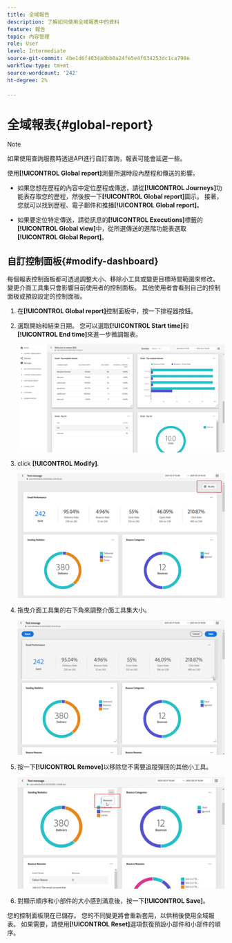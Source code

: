 ```yaml
---
title: 全域報告
description: 了解如何使用全域報表中的資料
feature: 報告
topic: 內容管理
role: User
level: Intermediate
source-git-commit: 4be1d6f4034a0bb0a24fe5e4f634253dc1ca798e
workflow-type: tm+mt
source-wordcount: '242'
ht-degree: 2%

---
```


# 全域報表{#global-report}

>[!NOTE]
>
> 如果使用查詢服務時透過API進行自訂查詢，報表可能會延遲一些。

使用&#x200B;**[!UICONTROL Global report]**&#x200B;測量所選時段內歷程和傳送的影響。

* 如果您想在歷程的內容中定位歷程或傳送，請從&#x200B;**[!UICONTROL Journeys]**&#x200B;功能表存取您的歷程，然後按一下&#x200B;**[!UICONTROL Global report]**&#x200B;圖示。 接著，您就可以找到歷程、電子郵件和推播&#x200B;**[!UICONTROL Global report]**。

* 如果要定位特定傳送，請從訊息的&#x200B;**[!UICONTROL Executions]**&#x200B;標籤的&#x200B;**[!UICONTROL Global view]**&#x200B;中，從所選傳送的進階功能表選取&#x200B;**[!UICONTROL Global Report]**。

## 自訂控制面板{#modify-dashboard}

每個報表控制面板都可透過調整大小、移除小工具或變更目標時間範圍來修改。 變更介面工具集只會影響目前使用者的控制面板。 其他使用者會看到自己的控制面板或預設設定的控制面板。

1. 在&#x200B;**[!UICONTROL Global report]**&#x200B;控制面板中，按一下排程器按鈕。

1. 選取開始和結束日期。 您可以選取&#x200B;**[!UICONTROL Start time]**&#x200B;和&#x200B;**[!UICONTROL End time]**&#x200B;來進一步微調報表。

   ![](../assets/global_report_6.png)

1. click **[!UICONTROL Modify]**.

   ![](../assets/global_report_8.png)

1. 拖曳介面工具集的右下角來調整介面工具集大小。

   ![](../assets/global_report_9.png)

1. 按一下&#x200B;**[!UICONTROL Remove]**&#x200B;以移除您不需要追蹤彈回的其他小工具。

   ![](../assets/global_report_10.png)

1. 對顯示順序和小部件的大小感到滿意後，按一下&#x200B;**[!UICONTROL Save]**。

您的控制面板現在已儲存。 您的不同變更將會重新套用，以供稍後使用全域報表。 如果需要，請使用&#x200B;**[!UICONTROL Reset]**&#x200B;選項恢復預設小部件和小部件的順序。
